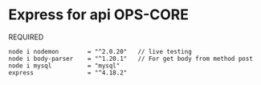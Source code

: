 # Express for api OPS-CORE


REQUIRED
```
node i nodemon        = "^2.0.20"   // live testing
node i body-parser    = "^1.20.1"   // For get body from method post
node i mysql          = "mysql"
express               = "^4.18.2"
```
